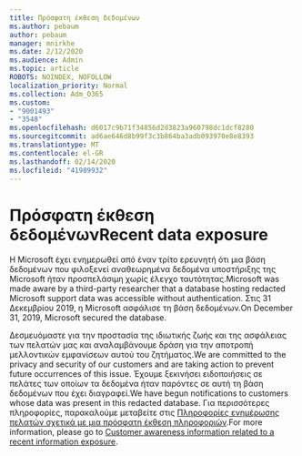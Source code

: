 ```yaml
---
title: Πρόσφατη έκθεση δεδομένων
ms.author: pebaum
author: pebaum
manager: mnirkhe
ms.date: 2/12/2020
ms.audience: Admin
ms.topic: article
ROBOTS: NOINDEX, NOFOLLOW
localization_priority: Normal
ms.collection: Adm_O365
ms.custom:
- "9001493"
- "3548"
ms.openlocfilehash: d6017c9b71f34856d2d3823a960798dc1dcf8280
ms.sourcegitcommit: ad6ae646d8b99f3c3b864ba3adb093970e8e8393
ms.translationtype: MT
ms.contentlocale: el-GR
ms.lasthandoff: 02/14/2020
ms.locfileid: "41989932"
---
```

# <a name="recent-data-exposure"></a><span data-ttu-id="11f2d-102">Πρόσφατη έκθεση δεδομένων</span><span class="sxs-lookup"><span data-stu-id="11f2d-102">Recent data exposure</span></span>

<span data-ttu-id="11f2d-103">Η Microsoft έχει ενημερωθεί από έναν τρίτο ερευνητή ότι μια βάση δεδομένων που φιλοξενεί αναθεωρημένα δεδομένα υποστήριξης της Microsoft ήταν προσπελάσιμη χωρίς έλεγχο ταυτότητας.</span><span class="sxs-lookup"><span data-stu-id="11f2d-103">Microsoft was made aware by a third-party researcher that a database hosting redacted Microsoft support data was accessible without authentication.</span></span> <span data-ttu-id="11f2d-104">Στις 31 Δεκεμβρίου 2019, η Microsoft ασφάλισε τη βάση δεδομένων.</span><span class="sxs-lookup"><span data-stu-id="11f2d-104">On December 31, 2019, Microsoft secured the database.</span></span>

<span data-ttu-id="11f2d-105">Δεσμευόμαστε για την προστασία της ιδιωτικής ζωής και της ασφάλειας των πελατών μας και αναλαμβάνουμε δράση για την αποτροπή μελλοντικών εμφανίσεων αυτού του ζητήματος.</span><span class="sxs-lookup"><span data-stu-id="11f2d-105">We are committed to the privacy and security of our customers and are taking action to prevent future occurrences of this issue.</span></span> <span data-ttu-id="11f2d-106">Έχουμε ξεκινήσει ειδοποιήσεις σε πελάτες των οποίων τα δεδομένα ήταν παρόντες σε αυτή τη βάση δεδομένων που έχει διαγραφεί.</span><span class="sxs-lookup"><span data-stu-id="11f2d-106">We have begun notifications to customers whose data was present in this redacted database.</span></span> <span data-ttu-id="11f2d-107">Για περισσότερες πληροφορίες, παρακαλούμε μεταβείτε στις [Πληροφορίες ενημέρωσης πελατών σχετικά με μια πρόσφατη έκθεση πληροφοριών](https://aka.ms/privacyinfo).</span><span class="sxs-lookup"><span data-stu-id="11f2d-107">For more information, please go to [Customer awareness information related to a recent information exposure](https://aka.ms/privacyinfo).</span></span>
